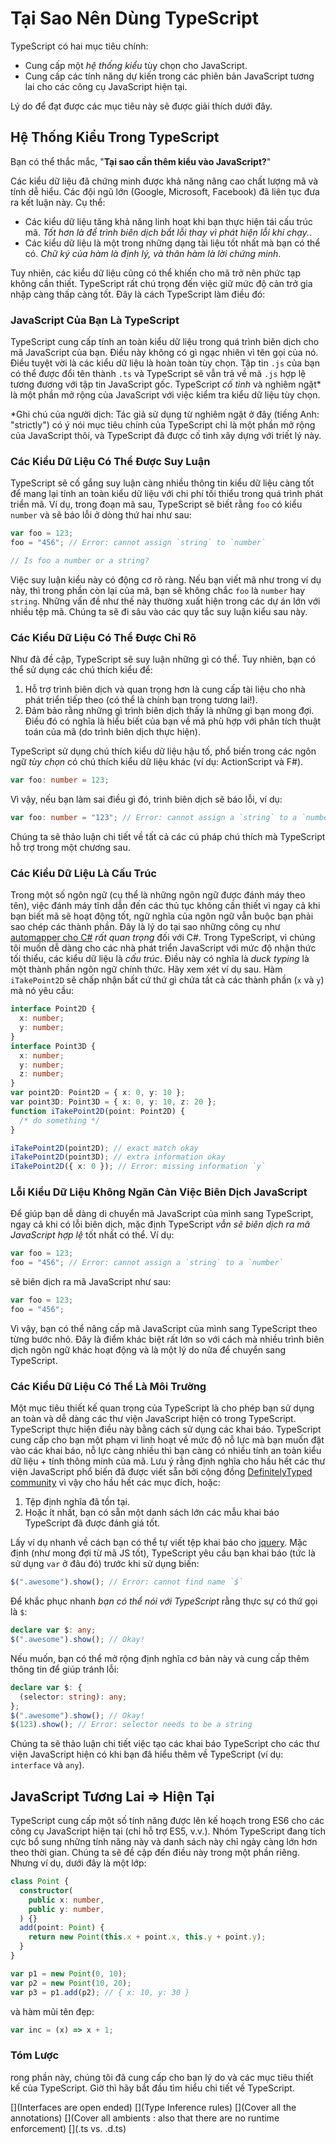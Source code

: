 # Tại Sao Nên Dùng TypeScript

TypeScript có hai mục tiêu chính:

- Cung cấp một _hệ thống kiểu_ tùy chọn cho JavaScript.
- Cung cấp các tính năng dự kiến trong các phiên bản JavaScript tương lai cho các công cụ JavaScript hiện tại.

Lý do để đạt được các mục tiêu này sẽ được giải thích dưới đây.

## Hệ Thống Kiểu Trong TypeScript

Bạn có thể thắc mắc, "**Tại sao cần thêm kiểu vào JavaScript?**"

Các kiểu dữ liệu đã chứng minh được khả năng nâng cao chất lượng mã và tính dễ hiểu. Các đội ngũ lớn (Google, Microsoft, Facebook) đã liên tục đưa ra kết luận này. Cụ thể:

- Các kiểu dữ liệu tăng khả năng linh hoạt khi bạn thực hiện tái cấu trúc mã. _Tốt hơn là để trình biên dịch bắt lỗi thay vì phát hiện lỗi khi chạy._.
- Các kiểu dữ liệu là một trong những dạng tài liệu tốt nhất mà bạn có thể có. _Chữ ký của hàm là định lý, và thân hàm là lời chứng minh_.

Tuy nhiên, các kiểu dữ liệu cũng có thể khiến cho mã trở nên phức tạp không cần thiết. TypeScript rất chú trọng đến việc giữ mức độ cản trở gia nhập càng thấp càng tốt. Đây là cách TypeScript làm điều đó:

### JavaScript Của Bạn Là TypeScript

TypeScript cung cấp tính an toàn kiểu dữ liệu trong quá trình biên dịch cho mã JavaScript của bạn. Điều này không có gì ngạc nhiên vì tên gọi của nó. Điều tuyệt vời là các kiểu dữ liệu là hoàn toàn tùy chọn. Tập tin `.js` của bạn có thể được đổi tên thành `.ts` và TypeScript sẽ vẫn trả về mã `.js` hợp lệ tương đương với tập tin JavaScript gốc. TypeScript _cố tình_ và nghiêm ngặt\* là một phần mở rộng của JavaScript với việc kiểm tra kiểu dữ liệu tùy chọn.

\*Ghi chú của người dịch: Tác giả sử dụng từ nghiêm ngặt ở đây (tiếng Anh: "strictly") có ý nói mục tiêu chính của TypeScript chỉ là một phần mở rộng của JavaScript thôi, và TypeScript đã được cố tình xây dựng với triết lý này.

### Các Kiểu Dữ Liệu Có Thể Được Suy Luận

TypeScript sẽ cố gắng suy luận càng nhiều thông tin kiểu dữ liệu càng tốt để mang lại tính an toàn kiểu dữ liệu với chi phí tối thiểu trong quá trình phát triển mã. Ví dụ, trong đoạn mã sau, TypeScript sẽ biết rằng `foo` có kiểu `number` và sẽ báo lỗi ở dòng thứ hai như sau:

```ts
var foo = 123;
foo = "456"; // Error: cannot assign `string` to `number`

// Is foo a number or a string?
```

Việc suy luận kiểu này có động cơ rõ ràng. Nếu bạn viết mã như trong ví dụ này, thì trong phần còn lại của mã, bạn sẽ không chắc `foo` là `number` hay `string`. Những vấn đề như thế này thường xuất hiện trong các dự án lớn với nhiều tệp mã. Chúng ta sẽ đi sâu vào các quy tắc suy luận kiểu sau này.

### Các Kiểu Dữ Liệu Có Thể Được Chỉ Rõ

Như đã đề cập, TypeScript sẽ suy luận những gì có thể. Tuy nhiên, bạn có thể sử dụng các chú thích kiểu để:

1. Hỗ trợ trình biên dịch và quan trọng hơn là cung cấp tài liệu cho nhà phát triển tiếp theo (có thể là chính bạn trong tương lai!).
2. Đảm bảo rằng những gì trình biên dịch thấy là những gì bạn mong đợi. Điều đó có nghĩa là hiểu biết của bạn về mã phù hợp với phân tích thuật toán của mã (do trình biên dịch thực hiện).

TypeScript sử dụng chú thích kiểu dữ liệu hậu tố, phổ biến trong các ngôn ngữ _tùy chọn_ có chú thích kiểu dữ liệu khác (ví dụ: ActionScript và F#).

```ts
var foo: number = 123;
```

Vì vậy, nếu bạn làm sai điều gì đó, trình biên dịch sẽ báo lỗi, ví dụ:

```ts
var foo: number = "123"; // Error: cannot assign a `string` to a `number`
```

Chúng ta sẽ thảo luận chi tiết về tất cả các cú pháp chú thích mà TypeScript hỗ trợ trong một chương sau.

### Các Kiểu Dữ Liệu Là Cấu Trúc

Trong một số ngôn ngữ (cụ thể là những ngôn ngữ được đánh máy theo tên), việc đánh máy tĩnh dẫn đến các thủ tục không cần thiết vì ngay cả khi bạn biết mã sẽ hoạt động tốt, ngữ nghĩa của ngôn ngữ vẫn buộc bạn phải sao chép các thành phần. Đây là lý do tại sao những công cụ như [automapper cho C#](http://automapper.org/) _rất quan trọng_ đối với C#. Trong TypeScript, vì chúng tôi muốn dễ dàng cho các nhà phát triển JavaScript với mức độ nhận thức tối thiểu, các kiểu dữ liệu là _cấu trúc_. Điều này có nghĩa là _duck typing_ là một thành phần ngôn ngữ chính thức. Hãy xem xét ví dụ sau. Hàm `iTakePoint2D` sẽ chấp nhận bất cứ thứ gì chứa tất cả các thành phần (`x` và `y`) mà nó yêu cầu:

```ts
interface Point2D {
  x: number;
  y: number;
}
interface Point3D {
  x: number;
  y: number;
  z: number;
}
var point2D: Point2D = { x: 0, y: 10 };
var point3D: Point3D = { x: 0, y: 10, z: 20 };
function iTakePoint2D(point: Point2D) {
  /* do something */
}

iTakePoint2D(point2D); // exact match okay
iTakePoint2D(point3D); // extra information okay
iTakePoint2D({ x: 0 }); // Error: missing information `y`
```

### Lỗi Kiểu Dữ Liệu Không Ngăn Cản Việc Biên Dịch JavaScript

Để giúp bạn dễ dàng di chuyển mã JavaScript của mình sang TypeScript, ngay cả khi có lỗi biên dịch, mặc định TypeScript _vẫn sẽ biên dịch ra mã JavaScript hợp lệ_ tốt nhất có thể. Ví dụ:

```ts
var foo = 123;
foo = "456"; // Error: cannot assign a `string` to a `number`
```

sẽ biên dịch ra mã JavaScript như sau:

```ts
var foo = 123;
foo = "456";
```

Vì vậy, bạn có thể nâng cấp mã JavaScript của mình sang TypeScript theo từng bước nhỏ. Đây là điểm khác biệt rất lớn so với cách mà nhiều trình biên dịch ngôn ngữ khác hoạt động và là một lý do nữa để chuyển sang TypeScript.

### Các Kiểu Dữ Liệu Có Thể Là Môi Trường

Một mục tiêu thiết kế quan trọng của TypeScript là cho phép bạn sử dụng an toàn và dễ dàng các thư viện JavaScript hiện có trong TypeScript. TypeScript thực hiện điều này bằng cách sử dụng các khai báo. TypeScript cung cấp cho bạn một phạm vi linh hoạt về mức độ nỗ lực mà bạn muốn đặt vào các khai báo, nỗ lực càng nhiều thì bạn càng có nhiều tính an toàn kiểu dữ liệu + tính thông minh của mã. Lưu ý rằng định nghĩa cho hầu hết các thư viện JavaScript phổ biến đã được viết sẵn bởi cộng đồng [DefinitelyTyped community](https://github.com/borisyankov/DefinitelyTyped) vì vậy cho hầu hết các mục đích, hoặc:

1. Tệp định nghĩa đã tồn tại.
2. Hoặc ít nhất, bạn có sẵn một danh sách lớn các mẫu khai báo TypeScript đã được đánh giá tốt.

Lấy ví dụ nhanh về cách bạn có thể tự viết tệp khai báo cho [jquery](https://jquery.com/). Mặc định (như mong đợi từ mã JS tốt), TypeScript yêu cầu bạn khai báo (tức là sử dụng `var` ở đâu đó) trước khi sử dụng biến:

```ts
$(".awesome").show(); // Error: cannot find name `$`
```

Để khắc phục nhanh _bạn có thể nói với TypeScript_ rằng thực sự có thứ gọi là `$`:

```ts
declare var $: any;
$(".awesome").show(); // Okay!
```

Nếu muốn, bạn có thể mở rộng định nghĩa cơ bản này và cung cấp thêm thông tin để giúp tránh lỗi:

```ts
declare var $: {
  (selector: string): any;
};
$(".awesome").show(); // Okay!
$(123).show(); // Error: selector needs to be a string
```

Chúng ta sẽ thảo luận chi tiết việc tạo các khai báo TypeScript cho các thư viện JavaScript hiện có khi bạn đã hiểu thêm về TypeScript (ví dụ: `interface` và `any`).

## JavaScript Tương Lai => Hiện Tại

TypeScript cung cấp một số tính năng được lên kế hoạch trong ES6 cho các công cụ JavaScript hiện tại (chỉ hỗ trợ ES5, v.v.). Nhóm TypeScript đang tích cực bổ sung những tính năng này và danh sách này chỉ ngày càng lớn hơn theo thời gian. Chúng ta sẽ đề cập đến điều này trong một phần riêng. Nhưng ví dụ, dưới đây là một lớp:

```ts
class Point {
  constructor(
    public x: number,
    public y: number,
  ) {}
  add(point: Point) {
    return new Point(this.x + point.x, this.y + point.y);
  }
}

var p1 = new Point(0, 10);
var p2 = new Point(10, 20);
var p3 = p1.add(p2); // { x: 10, y: 30 }
```

và hàm mũi tên đẹp:

```ts
var inc = (x) => x + 1;
```

### Tóm Lược

rong phần này, chúng tôi đã cung cấp cho bạn lý do và các mục tiêu thiết kế của TypeScript. Giờ thì hãy bắt đầu tìm hiểu chi tiết về TypeScript.

[](Interfaces are open ended)
[](Type Inference rules)
[](Cover all the annotations)
[](Cover all ambients : also that there are no runtime enforcement)
[](.ts vs. .d.ts)
